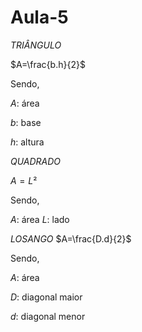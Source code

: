 # Aula-5


*TRIÂNGULO* 

$A=\frac{b.h}{2}$

Sendo,

*A*: área 

*b*: base 

*h*: altura 


*QUADRADO* 

$A=L²$

Sendo, 

*A*: área 
*L*: lado 


*LOSANGO* $A=\frac{D.d}{2}$

Sendo, 

*A*: área 

*D*: diagonal maior

*d*: diagonal menor

